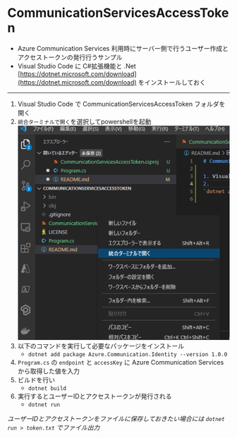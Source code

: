 # CommunicationServicesAccessToken
- Azure Communication Services 利用時にサーバー側で行うユーザー作成とアクセストークンの発行行うサンプル
- Visual Studio Code に C#拡張機能と .Net [https://dotnet.microsoft.com/download](https://dotnet.microsoft.com/download) をインストールしておく

---

1. Visual Studio Code で CommunicationServicesAccessToken フォルダを開く
2. `統合ターミナルで開く`を選択してpowershellを起動
    ![alt](./doc/01.png)
3. 以下のコマンドを実行して必要なパッケージをインストール
    - `dotnet add package Azure.Communication.Identity --version 1.0.0`
4. `Program.cs` の `endpoint` と `accessKey` に Azure Communication Services から取得した値を入力
5. ビルドを行い
    - `dotnet build`
6. 実行するとユーザーIDとアクセストークンが発行される
    - `dotnet run`

*ユーザーIDとアクセストークンをファイルに保存しておきたい場合には `dotnet run > token.txt` でファイル出力*

